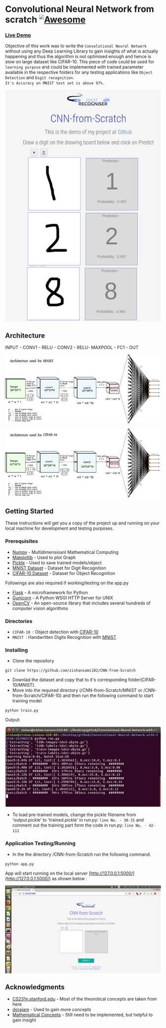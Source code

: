 # Convolutional Neural Network from scratch [![Awesome](https://cdn.rawgit.com/sindresorhus/awesome/d7305f38d29fed78fa85652e3a63e154dd8e8829/media/badge.svg)](http://cnndigits.pythonanywhere.com/)

### [Live Demo](http://cnndigits.pythonanywhere.com/) 

Objective of this work was to write the `Convolutional Neural Network` without using any Deep Learning Library to gain insights of what is actually happening and thus the algorithm is not optimised enough and hence is slow on large dataset like CIFAR-10.
This piece of code could be used for `learning purpose` and could be implemented with trained parameter available in the respective folders for any testing applications like `Object Detection` and `Digit recognition`.<br/>
`It's Accuracy on MNIST test set is above 97%.`


![alt text](images/main.png)


## Architecture

INPUT - CONV1 - RELU - CONV2 - RELU- MAXPOOL - FC1 - OUT

![alt text](images/archi_mnist.jpg)

![alt text](images/archi_cifar.jpg)


## Getting Started 

These instructions will get you a copy of the project up and running on your local machine for development and testing purposes.

### Prerequisites

* [Numpy](http://www.numpy.org/) - Multidimensioanl Mathematical Computing
* [Matplotlib](https://matplotlib.org/contents.html) - Used to plot Graph
* [Pickle](https://docs.python.org/3/library/pickle.html) - Used to save trained models/object
* [MNIST Dataset](http://yann.lecun.com/exdb/mnist/) - Dataset for Digit Recognition
* [CIFAR-10 Dataset](http://www.cs.toronto.edu/~kriz/cifar.html) - Dataset for Object Recognition

Followings are also required if working/testing on the app.py

* [Flask](http://flask.pocoo.org/) - A microframework for Python
* [Gunicorn](http://gunicorn.org/) - A Python WSGI HTTP Server for UNIX
* [OpenCV](https://docs.opencv.org/trunk/d2/de6/tutorial_py_setup_in_ubuntu.html) -  An open-source library that includes several hundreds of computer vision algorithms

### Directories

- `CIFAR-10 `: Object detection with [CIFAR-10](http://www.cs.toronto.edu/~kriz/cifar.html)
- `MNIST `: Handwritten Digits Recognition with [MNIST](http://yann.lecun.com/exdb/mnist/)



### Installing

* Clone the repository

```
git clone https://github.com/zishansami102/CNN-from-Scratch
```

* Downlad the dataset and copy that to it's corresponding folder(CIFAR-10/MNIST).
* Move into the required directory (/CNN-from-Scratch/MNIST or /CNN-from-Scratch/CIFAR-10) and then run the following command to start training model

```
python train.py
```

Output:

![alt text](images/training.png)


* To load pre-trained models, change the pickle filename from 'output.pickle' to 'trained.pickle' in run.py: `line No. - 30-31` and comment out the training part form the code in run.py: `line No. - 42-111`

### Application Testing/Running

* In the the directory /CNN-from-Scratch run the following command.

```
python app.py
```
App will start running on the local server [http://127.0.0.1:5000/](http://127.0.0.1:5000/) as shown below : 

![alt text](images/app_running.png)

## Acknowledgments

* [CS231n.stanford.edu](http://cs231n.stanford.edu/) - Most of the theorotical concepts are taken from here
* [dorajam](https://github.com/dorajam/Convolutional-Network) - Used to gain more concepts
* [Mathematical Concepts](http://www.jefkine.com/general/2016/09/05/backpropagation-in-convolutional-neural-networks/) - Still need to be implemented, but helpful to gain insight
